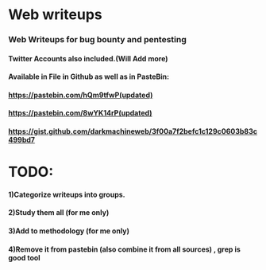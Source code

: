 # Web writeups
### Web Writeups for bug bounty and pentesting
#### Twitter Accounts also included.(Will Add more)
#### Available in File in Github as well as in PasteBin:
#### https://pastebin.com/hQm9tfwP(updated)
#### https://pastebin.com/8wYK14rP(updated)
#### https://gist.github.com/darkmachineweb/3f00a7f2befc1c129c0603b83c499bd7
# TODO:
#### 1)Categorize writeups into groups.
#### 2)Study them all (for me only)
#### 3)Add to methodology (for me only)
#### 4)Remove it from pastebin (also combine it from all sources) , grep is good tool

